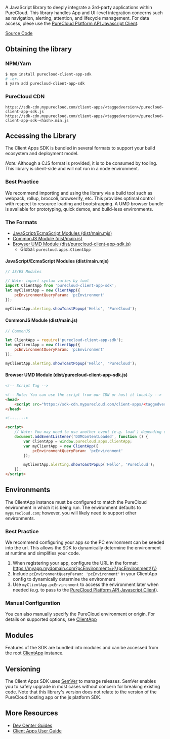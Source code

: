 A JavaScript library to deeply integrate a 3rd-party applications within PureCloud.  This library handles App and UI-level integration concerns such as navigation, alerting, attention, and lifecycle management. For data access, plese use the [PureCloud Platform API Javascript Client](https://developer.mypurecloud.com/api/rest/client-libraries/javascript/index.html).

[Source Code](https://github.com/MyPureCloud/client-app-sdk)

## Obtaining the library

### NPM/Yarn

```bash
$ npm install purecloud-client-app-sdk
# -or-
$ yarn add purecloud-client-app-sdk
```

### PureCloud CDN

```
https://sdk-cdn.mypurecloud.com/client-apps/<taggedversion>/purecloud-client-app-sdk.js
https://sdk-cdn.mypurecloud.com/client-apps/<taggedversion>/purecloud-client-app-sdk-<hash>.min.js
```

## Accessing the Library

The Client Apps SDK is bundled in several formats to support your build ecosystem and deployment model.

_*Note:*_ Although a CJS format is provided, it is to be consumed by tooling.  This library is client-side and will not run in a node environment.

### Best Practice

We recommend importing and using the library via a build tool such as webpack, rollup, broccoli, browserify, etc.  This provides optimal control with respect to resource loading and bootstrapping.  A UMD browser bundle is available for prototyping, quick demos, and build-less environments.

### The Formats

* [JavaScript/EcmaScript Modules (dist/main.mjs)](#formats-es)
* [CommonJS Module (dist/main.js)](#formats-cjs)
* [Browser UMD Module (dist/purecloud-client-app-sdk.js)](#formats-umd)
    * Global: `purecloud.apps.ClientApp`

<a name="formats-es"></a>

#### JavaScript/EcmaScript Modules (dist/main.mjs)

```js
// JS/ES Modules

// Note: import syntax varies by tool
import ClientApp from 'purecloud-client-app-sdk';
let myClientApp = new ClientApp({
    pcEnvironmentQueryParam: 'pcEnvironment'
});

myClientApp.alerting.showToastPopup('Hello', 'PureCloud');
```

<a name="formats-cjs"></a>

#### CommonJS Module (dist/main.js)

```js
// CommonJS

let ClientApp = require('purecloud-client-app-sdk');
let myClientApp = new ClientApp({
    pcEnvironmentQueryParam: 'pcEnvironment'
});

myClientApp.alerting.showToastPopup('Hello', 'PureCloud');
```

<a name="formats-umd"></a>

#### Browser UMD Module (dist/purecloud-client-app-sdk.js)

```html
<!-- Script Tag -->

<!-- Note: You can use the script from our CDN or host it locally -->
<head>
    <script src="https://sdk-cdn.mypurecloud.com/client-apps/<taggedversion>/purecloud-client-app-sdk-<hash>.min.js"></script>
</head>

<!--...-->

<script>
    // Note: You may need to use another event (e.g. load ) depending on how you load the script.
    document.addEventListener('DOMContentLoaded', function () {
        var ClientApp = window.purecloud.apps.ClientApp;
        var myClientApp = new ClientApp({
            pcEnvironmentQueryParam: 'pcEnvironment'
        });

        myClientApp.alerting.showToastPopup('Hello', 'PureCloud');
    });
</script>
```

## Environments

The ClientApp instance must be configured to match the PureCloud environment in which it is being run. The environment defaults to `mypurecloud.com`; however, you will likely need to support other environments.

### Best Practice

We recommend configuring your app so the PC environment can be seeded into the url.  This allows the SDK to dynamically determine the environment at runtime and simplifies your code.

1. When registering your app, configure the URL in the format: https://myapp.mydomain.com?pcEnvironment=\{\{pcEnvironment\}\}
1. Include `pcEnvironmentQueryParam: 'pcEnvironment'` in your ClientApp config to dynamically determine the environment
1. Use `myClientApp.pcEnvironment` to access the environment later when needed (e.g. to pass to the [PureCloud Platform API Javascript Client](https://developer.mypurecloud.com/api/rest/client-libraries/javascript/index.html)).

### Manual Configuration

You can also manually specify the PureCloud environment or origin.  For details on supported options, see [ClientApp](./ClientApp.md)

## Modules

Features of the SDK are bundled into modules and can be accessed from the root [ClientApp](./ClientApp.md) instance.

## Versioning

The Client Apps SDK uses [SemVer](http://semver.org/) to manage releases.  SemVer enables you to safely upgrade in most cases without concern for breaking existing code.  Note that this library's version does not relate to the version of the PureCloud hosting app or the js platform SDK.

## More Resources

* [Dev Center Guides](https://developer.mypurecloud.com/api/client-apps/index.html)
* [Client Apps User Guide](https://help.mypurecloud.com/articles/about-custom-client-application-integrations/)
